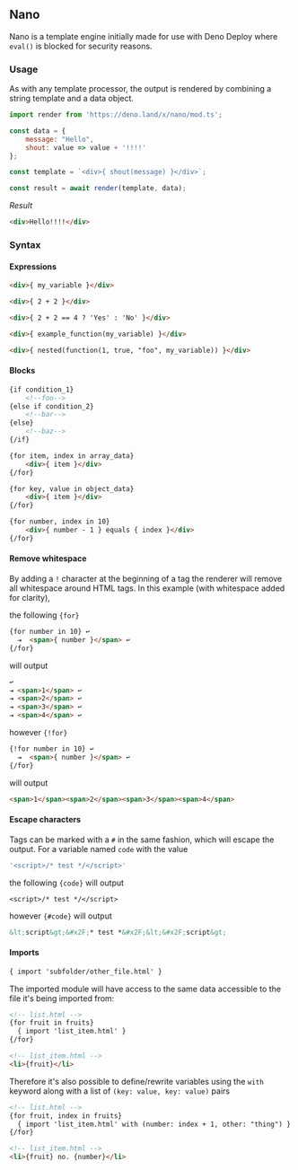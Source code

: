 ## Nano
Nano is a template engine initially made for use with Deno Deploy where `eval()` is blocked for security reasons.

### Usage
As with any template processor, the output is rendered by combining a string template and a data object.
```js
import render from 'https://deno.land/x/nano/mod.ts';

const data = {
	message: "Hello",
	shout: value => value + '!!!!'
};

const template = `<div>{ shout(message) }</div>`;

const result = await render(template, data);
```

_Result_
```html
<div>Hello!!!!</div>
```

### Syntax
#### Expressions
```html
<div>{ my_variable }</div>
```
```html
<div>{ 2 + 2 }</div>
```
```html
<div>{ 2 + 2 == 4 ? 'Yes' : 'No' }</div>
```
```html
<div>{ example_function(my_variable) }</div>
```
```html
<div>{ nested(function(1, true, "foo", my_variable)) }</div>
```

#### Blocks
```html
{if condition_1}
	<!--foo-->
{else if condition_2}
	<!--bar-->
{else}
	<!--baz-->
{/if}
```

```html
{for item, index in array_data}
	<div>{ item }</div>
{/for}
```

```html
{for key, value in object_data}
	<div>{ item }</div>
{/for}
```

```html
{for number, index in 10}
	<div>{ number - 1 } equals { index }</div>
{/for}
```

#### Remove whitespace
By adding a `!` character at the beginning of a tag the renderer will remove all whitespace around  HTML tags. In this example (with whitespace added for clarity),

the following `{for}`
```html
{for number in 10} ↩
  ⇥  <span>{ number }</span> ↩
{/for}
```
will output
```html
↩
⇥ <span>1</span> ↩
⇥ <span>2</span> ↩
⇥ <span>3</span> ↩
⇥ <span>4</span> ↩
```

however `{!for}` 
```html
{!for number in 10} ↩
  ⇥  <span>{ number }</span> ↩
{/for}
```
will output
```html
<span>1</span><span>2</span><span>3</span><span>4</span>
```


#### Escape characters
Tags can be marked with a `#` in the same fashion, which will escape the output.
For a variable named `code` with the value

```js
'<script>/* test */</script>'
```
the following `{code}` will output
```
<script>/* test */</script>
```
however `{#code}` will output
```html
&lt;script&gt;&#x2F;* test *&#x2F;&lt;&#x2F;script&gt;
```

#### Imports
```html
{ import 'subfolder/other_file.html' }
```
The imported module will have access to the same data accessible to the file it's being imported from:
```html
<!-- list.html -->
{for fruit in fruits}
  { import 'list_item.html' }
{/for}

<!-- list_item.html -->
<li>{fruit}</li>
```
Therefore it's also possible to define/rewrite variables using the `with` keyword along with a list of `(key: value, key: value)` pairs
```html
<!-- list.html -->
{for fruit, index in fruits}
  { import 'list_item.html' with (number: index + 1, other: "thing") }
{/for}

<!-- list_item.html -->
<li>{fruit} no. {number}</li>
```

